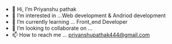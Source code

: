 - 👋 Hi, I’m Priyanshu pathak
- 👀 I’m interested in ...Web development & Andriod development
- 🌱 I’m currently learning ... Front_end Developer
- 💞️ I’m looking to collaborate on ...
- 📫 How to reach me ...
priyanshupathak444@gmail.com
<!---
mrpathak20/mrpathak20 is a ✨ special ✨ repository because its `README.md` (this file) appears on your GitHub profile.
You can click the Preview link to take a look at your changes.
--->
